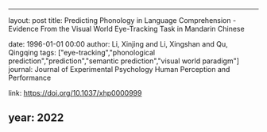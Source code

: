 ---
layout: post
title: Predicting Phonology in Language Comprehension - Evidence From the Visual World Eye-Tracking Task in Mandarin Chinese

date: 1996-01-01 00:00
author: Li, Xinjing and Li, Xingshan and Qu, Qingqing
tags: ["eye-tracking","phonological prediction","prediction","semantic prediction","visual world paradigm"]
journal: Journal of Experimental Psychology Human Perception and Performance

link: https://doi.org/10.1037/xhp0000999

year: 2022
----